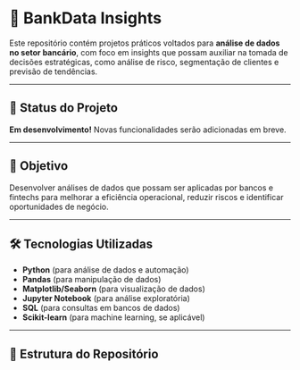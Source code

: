 # 🚀 BankData Insights

Este repositório contém projetos práticos voltados para **análise de dados no setor bancário**, com foco em insights que possam auxiliar na tomada de decisões estratégicas, como análise de risco, segmentação de clientes e previsão de tendências.

---

## 📌 Status do Projeto

**Em desenvolvimento!** Novas funcionalidades serão adicionadas em breve.

---

## 🎯 Objetivo

Desenvolver análises de dados que possam ser aplicadas por bancos e fintechs para melhorar a eficiência operacional, reduzir riscos e identificar oportunidades de negócio.

---

## 🛠️ Tecnologias Utilizadas

- **Python** (para análise de dados e automação)
- **Pandas** (para manipulação de dados)
- **Matplotlib/Seaborn** (para visualização de dados)
- **Jupyter Notebook** (para análise exploratória)
- **SQL** (para consultas em bancos de dados)
- **Scikit-learn** (para machine learning, se aplicável)

---

## 📂 Estrutura do Repositório
